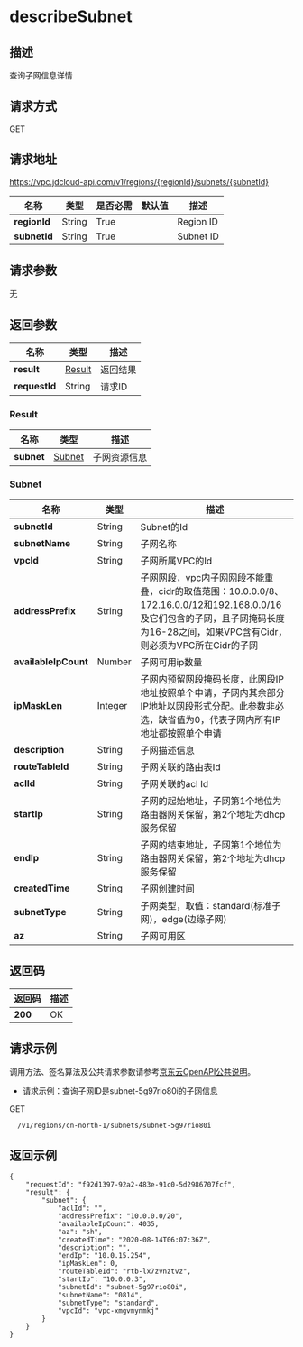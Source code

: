 # describeSubnet


## 描述
查询子网信息详情

## 请求方式
GET

## 请求地址
https://vpc.jdcloud-api.com/v1/regions/{regionId}/subnets/{subnetId}

|名称|类型|是否必需|默认值|描述|
|---|---|---|---|---|
|**regionId**|String|True| |Region ID|
|**subnetId**|String|True| |Subnet ID|

## 请求参数
无


## 返回参数
|名称|类型|描述|
|---|---|---|
|**result**|[Result](describeSubnet#user-content-result)|返回结果|
|**requestId**|String|请求ID|

### <div id="user-content-result">Result</div>
|名称|类型|描述|
|---|---|---|
|**subnet**|[Subnet](describeSubnet#user-content-subnet)|子网资源信息|
### <div id="user-content-subnet">Subnet</div>
|名称|类型|描述|
|---|---|---|
|**subnetId**|String|Subnet的Id|
|**subnetName**|String|子网名称|
|**vpcId**|String|子网所属VPC的Id|
|**addressPrefix**|String|子网网段，vpc内子网网段不能重叠，cidr的取值范围：10.0.0.0/8、172.16.0.0/12和192.168.0.0/16及它们包含的子网，且子网掩码长度为16-28之间，如果VPC含有Cidr，则必须为VPC所在Cidr的子网|
|**availableIpCount**|Number|子网可用ip数量|
|**ipMaskLen**|Integer|子网内预留网段掩码长度，此网段IP地址按照单个申请，子网内其余部分IP地址以网段形式分配。此参数非必选，缺省值为0，代表子网内所有IP地址都按照单个申请|
|**description**|String|子网描述信息|
|**routeTableId**|String|子网关联的路由表Id|
|**aclId**|String|子网关联的acl Id|
|**startIp**|String|子网的起始地址，子网第1个地位为路由器网关保留，第2个地址为dhcp服务保留|
|**endIp**|String|子网的结束地址，子网第1个地位为路由器网关保留，第2个地址为dhcp服务保留|
|**createdTime**|String|子网创建时间|
|**subnetType**|String|子网类型，取值：standard(标准子网)，edge(边缘子网)|
|**az**|String|子网可用区|

## 返回码
|返回码|描述|
|---|---|
|**200**|OK|

## 请求示例
调用方法、签名算法及公共请求参数请参考[京东云OpenAPI公共说明](https://docs.jdcloud.com/common-declaration/api/introduction)。
- 请求示例：查询子网ID是subnet-5g97rio80i的子网信息

GET
```
  /v1/regions/cn-north-1/subnets/subnet-5g97rio80i

```

## 返回示例
```
{
    "requestId": "f92d1397-92a2-483e-91c0-5d2986707fcf", 
    "result": {
        "subnet": {
            "aclId": "", 
            "addressPrefix": "10.0.0.0/20", 
            "availableIpCount": 4035, 
            "az": "sh", 
            "createdTime": "2020-08-14T06:07:36Z", 
            "description": "", 
            "endIp": "10.0.15.254", 
            "ipMaskLen": 0, 
            "routeTableId": "rtb-lx7zvnztvz", 
            "startIp": "10.0.0.3", 
            "subnetId": "subnet-5g97rio80i", 
            "subnetName": "0814", 
            "subnetType": "standard", 
            "vpcId": "vpc-xmgvmynmkj"
        }
    }
}
```

